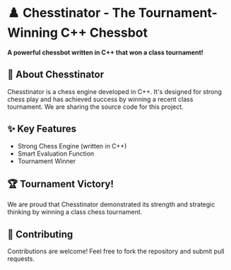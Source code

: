 # ♟️ Chesstinator - The Tournament-Winning C++ Chessbot

**A powerful chessbot written in C++ that won a class tournament!**

## 🎉 About Chesstinator

Chesstinator is a chess engine developed in C++. It's designed for strong chess play and has achieved success by winning a recent class tournament. We are sharing the source code for this project.

## ✨ Key Features

* Strong Chess Engine (written in C++)
* Smart Evaluation Function
* Tournament Winner

## 🏆 Tournament Victory!

We are proud that Chesstinator demonstrated its strength and strategic thinking by winning a class chess tournament.

## 🤝 Contributing

Contributions are welcome! Feel free to fork the repository and submit pull requests.
